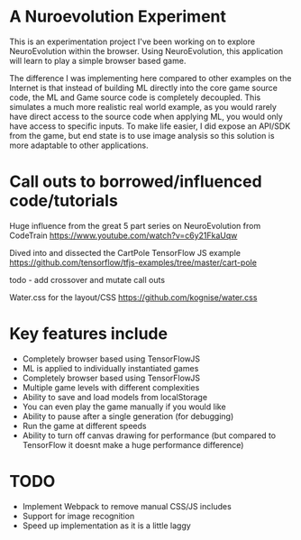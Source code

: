 # A Nuroevolution Experiment
This is an experimentation project I've been working on to explore NeuroEvolution within the browser. Using
NeuroEvolution, this application will learn to play a simple browser based game.

The difference I was implementing here compared to other examples on the Internet is that instead of building ML directly into the core game source code, the ML and Game source code is completely decoupled. This simulates a much more realistic real world example, as you would rarely have direct access to the source code when applying ML, you would only have access to specific inputs. To make life easier, I did expose an API/SDK from the game, but end state is to use image analysis so this solution is more adaptable to other applications.

# Call outs to borrowed/influenced code/tutorials
Huge influence from the great 5 part series on NeuroEvolution from CodeTrain
https://www.youtube.com/watch?v=c6y21FkaUqw

Dived into and dissected the CartPole TensorFlow JS example
https://github.com/tensorflow/tfjs-examples/tree/master/cart-pole

todo - add crossover and mutate call outs

Water.css for the layout/CSS
https://github.com/kognise/water.css

# Key features include
 - Completely browser based using TensorFlowJS
 - ML is applied to individually instantiated games
 - Completely browser based using TensorFlowJS
 - Multiple game levels with different complexities
 - Ability to save and load models from localStorage
 - You can even play the game manually if you would like
 - Ability to pause after a single generation (for debugging)
 - Run the game at different speeds
 - Ability to turn off canvas drawing for performance (but compared to TensorFlow it doesnt make a huge performance difference)

# TODO
 - Implement Webpack to remove manual CSS/JS includes
 - Support for image recognition
 - Speed up implementation as it is a little laggy
